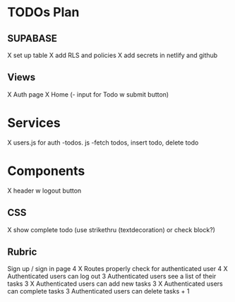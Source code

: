 # TODOs Plan

## SUPABASE

X set up table
X add RLS and policies
X add secrets in netlify and github

## Views

X Auth page
X Home (- input for Todo w submit button)

# Services

X users.js for auth
-todos. js -fetch todos, insert todo, delete todo

# Components

X header w logout button

## CSS

X show complete todo (use strikethru (textdecoration) or check block?)

## Rubric

Sign up / sign in page 4
X Routes properly check for authenticated user 4
X Authenticated users can log out 3
Authenticated users see a list of their tasks 3
X Authenticated users can add new tasks 3
X Authenticated users can complete tasks 3
Authenticated users can delete tasks + 1
